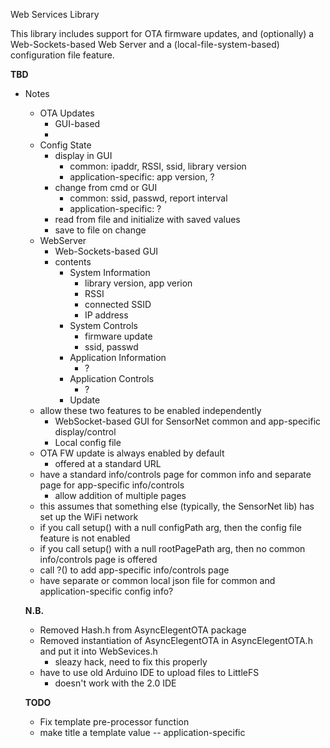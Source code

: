 Web Services Library

This library includes support for OTA firmware updates, and (optionally) a
Web-Sockets-based Web Server and a (local-file-system-based) configuration
file feature.

**TBD**

* Notes
  - OTA Updates
    * GUI-based
    * 
  - Config State
    * display in GUI
      - common: ipaddr, RSSI, ssid, library version
      - application-specific: app version, ?
    * change from cmd or GUI
      - common: ssid, passwd, report interval
      - application-specific: ?
    * read from file and initialize with saved values
    * save to file on change
  - WebServer
    * Web-Sockets-based GUI
    * contents
      - System Information
        * library version, app verion
        * RSSI
        * connected SSID
        * IP address
      - System Controls
        * firmware update
        * ssid, passwd
      - Application Information
        * ?
      - Application Controls
        * ?
      - Update
  - allow these two features to be enabled independently
    * WebSocket-based GUI for SensorNet common and app-specific display/control
    * Local config file
  - OTA FW update is always enabled by default
    * offered at a standard URL
  - have a standard info/controls page for common info and separate page for app-specific info/controls
    * allow addition of multiple pages
  - this assumes that something else (typically, the SensorNet lib) has set up the WiFi network
  - if you call setup() with a null configPath arg, then the config file feature is not enabled
  - if you call setup() with a null rootPagePath arg, then no common info/controls page is offered
  - call ?() to add app-specific info/controls page
  - have separate or common local json file for common and application-specific config info?
  

  **N.B.**

  * Removed Hash.h from AsyncElegentOTA package
  * Removed instantiation of AsyncElegentOTA in AsyncElegentOTA.h and put it into WebSevices.h
    - sleazy hack, need to fix this properly
  * have to use old Arduino IDE to upload files to LittleFS
    - doesn't work with the 2.0 IDE

  **TODO**
  * Fix template pre-processor function
  * make title a template value -- application-specific
